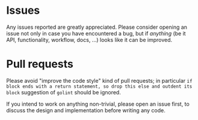 # Issues

Any issues reported are greatly appreciated. Please consider opening an issue
not only in case you have encountered a bug, but if *anything* (be it API,
functionality, workflow, docs, ...) looks like it can be improved.

# Pull requests

Please avoid "improve the code style" kind of pull requests; in particular
`if block ends with a return statement, so drop this else and outdent its block`
suggestion of `golint` should be ignored.

If you intend to work on anything non-trivial, please open an issue first,
to discuss the design and implementation before writing any code.
